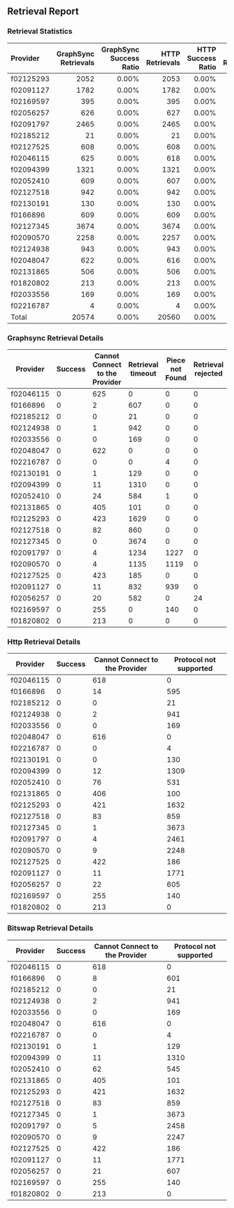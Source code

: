 ## Retrieval Report
### Retrieval Statistics
| Provider  | GraphSync Retrievals | GraphSync Success Ratio | HTTP Retrievals | HTTP Success Ratio | Bitswap Retrievals | Bitswap Success Ratio |
| :-------- | -------------------: | ----------------------: | --------------: | -----------------: | -----------------: | --------------------: |
| f02125293 |                 2052 |                   0.00% |            2053 |              0.00% |               2053 |                 0.00% |
| f02091127 |                 1782 |                   0.00% |            1782 |              0.00% |               1782 |                 0.00% |
| f02169597 |                  395 |                   0.00% |             395 |              0.00% |                395 |                 0.00% |
| f02056257 |                  626 |                   0.00% |             627 |              0.00% |                628 |                 0.00% |
| f02091797 |                 2465 |                   0.00% |            2465 |              0.00% |               2463 |                 0.00% |
| f02185212 |                   21 |                   0.00% |              21 |              0.00% |                 21 |                 0.00% |
| f02127525 |                  608 |                   0.00% |             608 |              0.00% |                608 |                 0.00% |
| f02046115 |                  625 |                   0.00% |             618 |              0.00% |                618 |                 0.00% |
| f02094399 |                 1321 |                   0.00% |            1321 |              0.00% |               1321 |                 0.00% |
| f02052410 |                  609 |                   0.00% |             607 |              0.00% |                607 |                 0.00% |
| f02127518 |                  942 |                   0.00% |             942 |              0.00% |                942 |                 0.00% |
| f02130191 |                  130 |                   0.00% |             130 |              0.00% |                130 |                 0.00% |
| f0166896  |                  609 |                   0.00% |             609 |              0.00% |                609 |                 0.00% |
| f02127345 |                 3674 |                   0.00% |            3674 |              0.00% |               3674 |                 0.00% |
| f02090570 |                 2258 |                   0.00% |            2257 |              0.00% |               2256 |                 0.00% |
| f02124938 |                  943 |                   0.00% |             943 |              0.00% |                943 |                 0.00% |
| f02048047 |                  622 |                   0.00% |             616 |              0.00% |                616 |                 0.00% |
| f02131865 |                  506 |                   0.00% |             506 |              0.00% |                506 |                 0.00% |
| f01820802 |                  213 |                   0.00% |             213 |              0.00% |                213 |                 0.00% |
| f02033556 |                  169 |                   0.00% |             169 |              0.00% |                169 |                 0.00% |
| f02216787 |                    4 |                   0.00% |               4 |              0.00% |                  4 |                 0.00% |
| Total     |                20574 |                   0.00% |           20560 |              0.00% |              20558 |                 0.00% |

### Graphsync Retrieval Details
| Provider  | Success | Cannot Connect to the Provider | Retrieval timeout | Piece not Found | Retrieval rejected |
| --------- | ------- | ------------------------------ | ----------------- | --------------- | ------------------ |
| f02046115 | 0       | 625                            | 0                 | 0               | 0                  |
| f0166896  | 0       | 2                              | 607               | 0               | 0                  |
| f02185212 | 0       | 0                              | 21                | 0               | 0                  |
| f02124938 | 0       | 1                              | 942               | 0               | 0                  |
| f02033556 | 0       | 0                              | 169               | 0               | 0                  |
| f02048047 | 0       | 622                            | 0                 | 0               | 0                  |
| f02216787 | 0       | 0                              | 0                 | 4               | 0                  |
| f02130191 | 0       | 1                              | 129               | 0               | 0                  |
| f02094399 | 0       | 11                             | 1310              | 0               | 0                  |
| f02052410 | 0       | 24                             | 584               | 1               | 0                  |
| f02131865 | 0       | 405                            | 101               | 0               | 0                  |
| f02125293 | 0       | 423                            | 1629              | 0               | 0                  |
| f02127518 | 0       | 82                             | 860               | 0               | 0                  |
| f02127345 | 0       | 0                              | 3674              | 0               | 0                  |
| f02091797 | 0       | 4                              | 1234              | 1227            | 0                  |
| f02090570 | 0       | 4                              | 1135              | 1119            | 0                  |
| f02127525 | 0       | 423                            | 185               | 0               | 0                  |
| f02091127 | 0       | 11                             | 832               | 939             | 0                  |
| f02056257 | 0       | 20                             | 582               | 0               | 24                 |
| f02169597 | 0       | 255                            | 0                 | 140             | 0                  |
| f01820802 | 0       | 213                            | 0                 | 0               | 0                  |

### Http Retrieval Details
| Provider  | Success | Cannot Connect to the Provider | Protocol not supported |
| --------- | ------- | ------------------------------ | ---------------------- |
| f02046115 | 0       | 618                            | 0                      |
| f0166896  | 0       | 14                             | 595                    |
| f02185212 | 0       | 0                              | 21                     |
| f02124938 | 0       | 2                              | 941                    |
| f02033556 | 0       | 0                              | 169                    |
| f02048047 | 0       | 616                            | 0                      |
| f02216787 | 0       | 0                              | 4                      |
| f02130191 | 0       | 0                              | 130                    |
| f02094399 | 0       | 12                             | 1309                   |
| f02052410 | 0       | 76                             | 531                    |
| f02131865 | 0       | 406                            | 100                    |
| f02125293 | 0       | 421                            | 1632                   |
| f02127518 | 0       | 83                             | 859                    |
| f02127345 | 0       | 1                              | 3673                   |
| f02091797 | 0       | 4                              | 2461                   |
| f02090570 | 0       | 9                              | 2248                   |
| f02127525 | 0       | 422                            | 186                    |
| f02091127 | 0       | 11                             | 1771                   |
| f02056257 | 0       | 22                             | 605                    |
| f02169597 | 0       | 255                            | 140                    |
| f01820802 | 0       | 213                            | 0                      |

### Bitswap Retrieval Details
| Provider  | Success | Cannot Connect to the Provider | Protocol not supported |
| --------- | ------- | ------------------------------ | ---------------------- |
| f02046115 | 0       | 618                            | 0                      |
| f0166896  | 0       | 8                              | 601                    |
| f02185212 | 0       | 0                              | 21                     |
| f02124938 | 0       | 2                              | 941                    |
| f02033556 | 0       | 0                              | 169                    |
| f02048047 | 0       | 616                            | 0                      |
| f02216787 | 0       | 0                              | 4                      |
| f02130191 | 0       | 1                              | 129                    |
| f02094399 | 0       | 11                             | 1310                   |
| f02052410 | 0       | 62                             | 545                    |
| f02131865 | 0       | 405                            | 101                    |
| f02125293 | 0       | 421                            | 1632                   |
| f02127518 | 0       | 83                             | 859                    |
| f02127345 | 0       | 1                              | 3673                   |
| f02091797 | 0       | 5                              | 2458                   |
| f02090570 | 0       | 9                              | 2247                   |
| f02127525 | 0       | 422                            | 186                    |
| f02091127 | 0       | 11                             | 1771                   |
| f02056257 | 0       | 21                             | 607                    |
| f02169597 | 0       | 255                            | 140                    |
| f01820802 | 0       | 213                            | 0                      |
